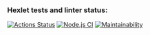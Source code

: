### Hexlet tests and linter status:
[![Actions Status](https://github.com/strelov1/frontend-project-lvl2/workflows/hexlet-check/badge.svg)](https://github.com/strelov1/frontend-project-lvl2/actions)
[![Node.js CI](https://github.com/strelov1/frontend-project-lvl2/workflows/Node.js%20CI/badge.svg)](https://github.com/strelov1/frontend-project-lvl2/actions?query=workflow%3A%22Node.js+CI%22)
[![Maintainability](https://api.codeclimate.com/v1/badges/ea99a90ce74af197d0ac/maintainability)](https://codeclimate.com/github/strelov1/frontend-project-lvl2/maintainability)